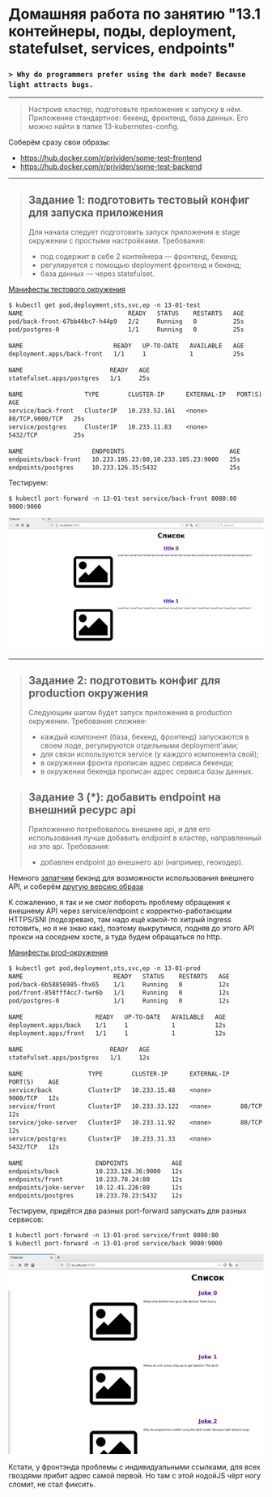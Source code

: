 # Домашняя работа по занятию "13.1 контейнеры, поды, deployment, statefulset, services, endpoints"

### `> Why do programmers prefer using the dark mode? Because light attracts bugs.`

---
> Настроив кластер, подготовьте приложение к запуску в нём. Приложение стандартное: бекенд, фронтенд, база данных. Его можно найти в папке 13-kubernetes-config.

Соберём сразу свои образы:
- https://hub.docker.com/r/prividen/some-test-frontend
- https://hub.docker.com/r/prividen/some-test-backend

---
> ## Задание 1: подготовить тестовый конфиг для запуска приложения
> Для начала следует подготовить запуск приложения в stage окружении с простыми настройками. Требования:
> * под содержит в себе 2 контейнера — фронтенд, бекенд;
> * регулируется с помощью deployment фронтенд и бекенд;
> * база данных — через statefulset.

[Манифесты тестового окружения](test-env)

```
$ kubectl get pod,deployment,sts,svc,ep -n 13-01-test
NAME                             READY   STATUS    RESTARTS   AGE
pod/back-front-67bb46bc7-h44p9   2/2     Running   0          25s
pod/postgres-0                   1/1     Running   0          25s

NAME                         READY   UP-TO-DATE   AVAILABLE   AGE
deployment.apps/back-front   1/1     1            1           25s

NAME                        READY   AGE
statefulset.apps/postgres   1/1     25s

NAME                 TYPE        CLUSTER-IP      EXTERNAL-IP   PORT(S)           AGE
service/back-front   ClusterIP   10.233.52.161   <none>        80/TCP,9000/TCP   25s
service/postgres     ClusterIP   10.233.11.83    <none>        5432/TCP          25s

NAME                   ENDPOINTS                             AGE
endpoints/back-front   10.233.105.23:80,10.233.105.23:9000   25s
endpoints/postgres     10.233.126.35:5432                    25s
```

Тестируем:
```
$ kubectl port-forward -n 13-01-test service/back-front 8080:80 9000:9000
```
![](images/13-01-test.png)

---
> ## Задание 2: подготовить конфиг для production окружения
> Следующим шагом будет запуск приложения в production окружении. Требования сложнее:
> * каждый компонент (база, бекенд, фронтенд) запускаются в своем поде, регулируются отдельными deployment’ами;
> * для связи используются service (у каждого компонента свой);
> * в окружении фронта прописан адрес сервиса бекенда;
> * в окружении бекенда прописан адрес сервиса базы данных.

> ## Задание 3 (*): добавить endpoint на внешний ресурс api
> Приложению потребовалось внешнее api, и для его использования лучше добавить endpoint в кластер, направленный на это api. Требования:
> * добавлен endpoint до внешнего api (например, геокодер).

Немного [запатчим](https://github.com/Prividen/devkub-homeworks/commit/9bdfee906e52c021c1e36b015380e21b27ee0071) бекэнд для возможности использования внешнего API, 
и соберём [другую версию образа](https://hub.docker.com/layers/prividen/some-test-backend/0.2.2/images/sha256-85096f9872d7bbfc55e2b619618ddca8766f1c2e22b2d17e271dab78a3db4324)

К сожалению, я так и не смог побороть проблему обращения к внешнему API через service/endpoint 
с корректно-работающим HTTPS/SNI (подозреваю, там надо ещё какой-то хитрый ingress готовить, 
но я не знаю как), поэтому выкрутимся, подняв до этого API прокси на соседнем хосте, а туда будем обращаться по http.

[Манифесты prod-окружения](prod-env)

```
$ kubectl get pod,deployment,sts,svc,ep -n 13-01-prod
NAME                         READY   STATUS    RESTARTS   AGE
pod/back-6b58856985-fhx65    1/1     Running   0          12s
pod/front-858fff4cc7-twr6b   1/1     Running   0          12s
pod/postgres-0               1/1     Running   0          12s

NAME                    READY   UP-TO-DATE   AVAILABLE   AGE
deployment.apps/back    1/1     1            1           12s
deployment.apps/front   1/1     1            1           12s

NAME                        READY   AGE
statefulset.apps/postgres   1/1     12s

NAME                  TYPE        CLUSTER-IP      EXTERNAL-IP   PORT(S)    AGE
service/back          ClusterIP   10.233.15.48    <none>        9000/TCP   12s
service/front         ClusterIP   10.233.33.122   <none>        80/TCP     12s
service/joke-server   ClusterIP   10.233.11.92    <none>        80/TCP     12s
service/postgres      ClusterIP   10.233.31.33    <none>        5432/TCP   12s

NAME                    ENDPOINTS            AGE
endpoints/back          10.233.126.36:9000   12s
endpoints/front         10.233.78.24:80      12s
endpoints/joke-server   10.12.41.226:80      12s
endpoints/postgres      10.233.78.23:5432    12s
```

Тестируем, придётся два разных port-forward запускать для разных сервисов:
```
$ kubectl port-forward -n 13-01-prod service/front 8080:80
$ kubectl port-forward -n 13-01-prod service/back 9000:9000
```
![](images/13-01-prod.png)

Кстати, у фронтэнда проблемы с индивидуальными ссылками, для всех гвоздями прибит адрес самой первой. Но там с этой нодойJS чёрт ногу сломит, не стал фиксить. 